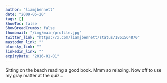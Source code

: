 ```yaml
---
author: "liamjbennett"
date: "2009-05-20"
tags: []
ShowToc: false
ShowBreadCrumbs: false
thumbnail: "/img/main/profile.jpg"
twitter_link: "https://x.com/liamjbennett/status/1861564870"
mastodon_link: ""
bluesky_link: ""
linkedin_link: ""
expiryDate: "2016-01-01"
---
```


Sitting on the beach reading a good book. Mmm so relaxing. Now off to use my gray matter at the quiz...

